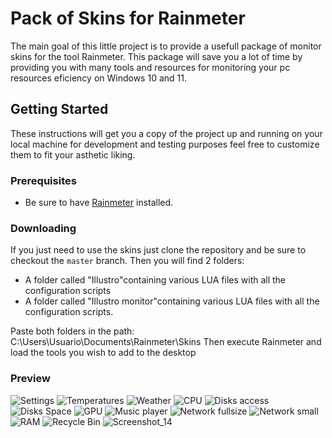 # Pack of Skins for Rainmeter

The main goal of this little project is to provide a usefull package of monitor skins for the tool Rainmeter. 
This package will save you a lot of time by providing you with many tools and resources for monitoring your pc resources eficiency on Windows 10 and 11.


## Getting Started

These instructions will get you a copy of the project up and running on your local machine for development and testing purposes feel free to customize them to fit your asthetic liking.

### Prerequisites

* Be sure to have [Rainmeter](https://www.rainmeter.net/) installed.

### Downloading

If you just need to use the skins just clone the repository and be sure to checkout the `master` branch. Then you will find 2 folders:
* A folder called "Illustro"containing various LUA files with all the configuration scripts
* A folder called "Illustro monitor"containing various LUA files with all the configuration scripts.

Paste both folders in the path: C:\Users\Usuario\Documents\Rainmeter\Skins
Then execute Rainmeter and load the tools you wish to add to the desktop

### Preview

![Settings](https://github.com/SrAndersson-theVoidLord/Illustro-customSkins/assets/54556672/2e894554-0345-4a23-89b9-9052148b96a6)
![Temperatures](https://github.com/SrAndersson-theVoidLord/Illustro-customSkins/assets/54556672/07d52035-54fb-4859-9f3e-f2a86b5ece1d)
![Weather](https://github.com/SrAndersson-theVoidLord/Illustro-customSkins/assets/54556672/9e71a597-73ee-41d1-b947-cb1c58727ca4)
![CPU](https://github.com/SrAndersson-theVoidLord/Illustro-customSkins/assets/54556672/76206f12-1001-434a-b26f-c18cf84fe426)
![Disks access](https://github.com/SrAndersson-theVoidLord/Illustro-customSkins/assets/54556672/ff30b65f-a2ec-49d0-9cba-062344d6dce1)
![Disks Space](https://github.com/SrAndersson-theVoidLord/Illustro-customSkins/assets/54556672/5613c855-6028-4058-979d-8f7480920ac2)
![GPU](https://github.com/SrAndersson-theVoidLord/Illustro-customSkins/assets/54556672/87712a32-05d6-44ed-b49e-1b9a96e8418c)
![Music player](https://github.com/SrAndersson-theVoidLord/Illustro-customSkins/assets/54556672/3f5e7f03-e551-4c95-9546-0079ef3dd553)
![Network fullsize](https://github.com/SrAndersson-theVoidLord/Illustro-customSkins/assets/54556672/b9292bf5-f1a6-4764-a4a1-c70a80142a1b)
![Network small](https://github.com/SrAndersson-theVoidLord/Illustro-customSkins/assets/54556672/d22140af-0845-4e9d-9a09-19ce2963e4ea)
![RAM](https://github.com/SrAndersson-theVoidLord/Illustro-customSkins/assets/54556672/d2c00fea-4443-4f9f-aa26-a58698803e3a)
![Recycle Bin](https://github.com/SrAndersson-theVoidLord/Illustro-customSkins/assets/54556672/993732e6-4148-486c-ab40-873f2893b850)
![Screenshot_14](https://github.com/SrAndersson-theVoidLord/Illustro-customSkins/assets/54556672/2e80a22b-6e9f-475b-874d-ed661d3c1631)



